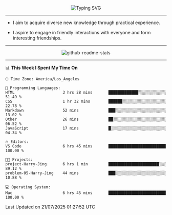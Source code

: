 <p align="center">
  <img src="https://readme-typing-svg.demolab.com?font=Fira+Code&weight=500&size=32&duration=2500&pause=1600&center=true&vCenter=true&random=false&width=1024&height=64&lines=Hi+there+%F0%9F%91%8B;I'm+delighted+you+could+make+it+here+%F0%9F%8E%89;I'm+Harry%2C+a+college+student+still+finding+my+way" alt="Typing SVG" />
</p>


---


- I aim to acquire diverse new knowledge through practical experience.

- I aspire to engage in friendly interactions with everyone and form interesting friendships.


---


<p align="center">
  <img src="https://github-readme-stats.vercel.app/api?username=Harry-Jing&show_icons=true" alt="github-readme-stats"/>
</p>


---

<!--START_SECTION:waka-->
📊 **This Week I Spent My Time On** 

```text
🕑︎ Time Zone: America/Los_Angeles

💬 Programming Languages: 
HTML                     3 hrs 28 mins       █████████████░░░░░░░░░░░░   51.49 % 
CSS                      1 hr 32 mins        ██████░░░░░░░░░░░░░░░░░░░   22.78 % 
Markdown                 52 mins             ███░░░░░░░░░░░░░░░░░░░░░░   13.02 % 
Other                    26 mins             ██░░░░░░░░░░░░░░░░░░░░░░░   06.52 % 
JavaScript               17 mins             █░░░░░░░░░░░░░░░░░░░░░░░░   04.34 % 

🔥 Editors: 
VS Code                  6 hrs 45 mins       █████████████████████████   100.00 % 

🐱‍💻 Projects: 
project-Harry-Jing       6 hrs 1 min         ██████████████████████░░░   89.12 % 
problem-05-Harry-Jing    44 mins             ███░░░░░░░░░░░░░░░░░░░░░░   10.88 % 

💻 Operating System: 
Mac                      6 hrs 45 mins       █████████████████████████   100.00 % 
```


 Last Updated on 21/07/2025 01:27:52 UTC
<!--END_SECTION:waka-->
